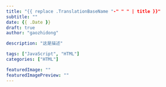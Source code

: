 ```yaml
---
title: "{{ replace .TranslationBaseName "-" " " | title }}"
subtitle: ""
date: {{ .Date }}
draft: true
author: "gaozhidong"

description: "这是描述"

tags: ["JavaScript", "HTML"]
categories: ["HTML"]

featuredImage: ""
featuredImagePreview: ""
---
```


<!--more-->
